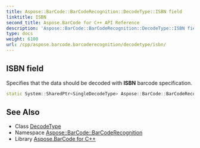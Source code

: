 ```yaml
---
title: Aspose::BarCode::BarCodeRecognition::DecodeType::ISBN field
linktitle: ISBN
second_title: Aspose.BarCode for C++ API Reference
description: 'Aspose::BarCode::BarCodeRecognition::DecodeType::ISBN field. Specifies that the data should be decoded with ISBN barcode specification in C++.'
type: docs
weight: 6100
url: /cpp/aspose.barcode.barcoderecognition/decodetype/isbn/
---
```

## ISBN field


Specifies that the data should be decoded with **ISBN** barcode specification.

```cpp
static System::SharedPtr<SingleDecodeType> Aspose::BarCode::BarCodeRecognition::DecodeType::ISBN
```




## See Also

* Class [DecodeType](../)
* Namespace [Aspose::BarCode::BarCodeRecognition](../../)
* Library [Aspose.BarCode for C++](../../../)

